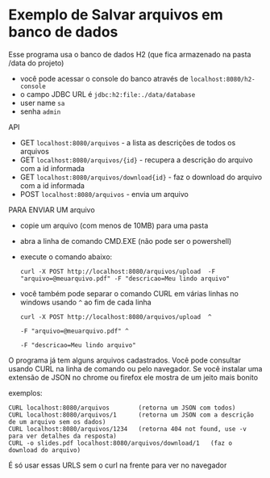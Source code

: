 # Exemplo de Salvar arquivos em banco de dados

Esse programa usa o banco de dados H2 (que fica armazenado na pasta /data do projeto)

- você pode acessar o console do banco através de `localhost:8080/h2-console`
- o campo JDBC URL é `jdbc:h2:file:./data/database`
- user name `sa`
- senha `admin`

API
- GET `localhost:8080/arquivos` - a lista as descrições de todos os arquivos
- GET `localhost:8080/arquivos/{id}` - recupera a descrição do arquivo com a id informada
- GET `localhost:8080/arquivos/download{id}` - faz o download do arquivo com a id informada
- POST `localhost:8080/arquivos` - envia um arquivo

PARA ENVIAR UM arquivo

- copie um arquivo (com menos de 10MB) para uma pasta
- abra a linha de comando CMD.EXE (não pode ser o powershell)
- execute o comando abaixo:

	`curl -X POST http://localhost:8080/arquivos/upload  -F "arquivo=@meuarquivo.pdf" -F "descricao=Meu lindo arquivo"`
	
- você também pode separar o comando CURL em várias linhas no windows usando `^` ao fim de cada linha

	`curl -X POST http://localhost:8080/arquivos/upload  ^`
	
	`-F "arquivo=@meuarquivo.pdf" ^`
	
	`-F "descricao=Meu lindo arquivo"`
	
O programa já tem alguns arquivos cadastrados. Você pode consultar usando CURL na linha de comando ou pelo navegador. Se você instalar uma extensão de JSON no chrome ou firefox ele mostra de um jeito mais bonito

exemplos:

	CURL localhost:8080/arquivos		(retorna um JSON com todos)
	CURL localhost:8080/arquivos/1		(retorna um JSON com a descrição de um arquivo sem os dados)
	CURL localhost:8080/arquivos/1234	(retorna 404 not found, use -v para ver detalhes da resposta)
	CURL -o slides.pdf localhost:8080/arquivos/download/1	(faz o download do arquivo)
	
É só usar essas URLS sem o curl na frente para ver no navegador